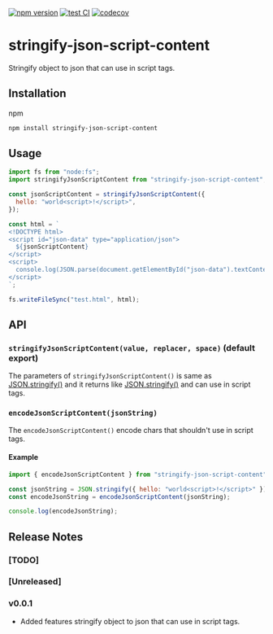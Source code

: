 [![npm version][fury-badge]][fury-link]
[![test CI][test-badge]][test-link]
[![codecov][codecov-badge]][codecov-link]

# stringify-json-script-content

Stringify object to json that can use in script tags.

## Installation

npm

```sh
npm install stringify-json-script-content
```

## Usage

```js
import fs from "node:fs";
import stringifyJsonScriptContent from "stringify-json-script-content";

const jsonScriptContent = stringifyJsonScriptContent({
  hello: "world<script>!</script>",
});

const html = `
<!DOCTYPE html>
<script id="json-data" type="application/json">
  ${jsonScriptContent}
</script>
<script>
  console.log(JSON.parse(document.getElementById("json-data").textContent));
</script>
`;

fs.writeFileSync("test.html", html);
```

## API

### `stringifyJsonScriptContent(value, replacer, space)` (default export)

The parameters of `stringifyJsonScriptContent()` is same as [JSON.stringify()](https://developer.mozilla.org/en-US/docs/Web/JavaScript/Reference/Global_Objects/JSON/stringify) and it returns like [JSON.stringify()](https://developer.mozilla.org/en-US/docs/Web/JavaScript/Reference/Global_Objects/JSON/stringify) and can use in script tags.

### `encodeJsonScriptContent(jsonString)`

The `encodeJsonScriptContent()` encode chars that shouldn't use in script tags.

#### Example

```js
import { encodeJsonScriptContent } from "stringify-json-script-content";

const jsonString = JSON.stringify({ hello: "world<script>!</script>" });
const encodeJsonString = encodeJsonScriptContent(jsonString);

console.log(encodeJsonString);
```

## Release Notes

### [TODO]

### [Unreleased]

### v0.0.1

- Added features stringify object to json that can use in script tags.

<!-- Definitions -->

[fury-link]: https://badge.fury.io/js/stringify-json-script-content
[fury-badge]: https://badge.fury.io/js/stringify-json-script-content.svg
[test-badge]: https://github.com/zjffun/stringify-json-script-content/workflows/test%20CI/badge.svg
[test-link]: https://github.com/zjffun/stringify-json-script-content/actions
[codecov-badge]: https://codecov.io/gh/zjffun/stringify-json-script-content/branch/main/graph/badge.svg
[codecov-link]: https://codecov.io/gh/zjffun/stringify-json-script-content
